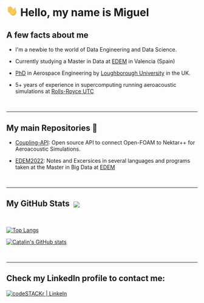 # <img src="https://raw.githubusercontent.com/ABSphreak/ABSphreak/master/gifs/Hi.gif" width="30px"> Hello, my name is Miguel


## A few facts about me

- I'm a newbie to the world of Data Engineering and Data Science.

- Currently studying a Master in Data at [EDEM](https://edem.eu/master-big-data-analytics/) in Valencia (Spain)
  
- [PhD](https://repository.lboro.ac.uk/articles/thesis/A_coupled_LES_high-order_acoustic_method_for_jet_noise_analysis/8117927/1)  in Aerospace Engineering by [Loughborough University](<https://www.lboro.ac.uk/>) in the UK.
  
- 5+ years of experience in supercomputing running aeroacoustic simulations at [Rolls-Royce UTC](<https://www.lboro.ac.uk/research/rolls-royce-utc/>)


<br>

---



## My main Repositories 📁

- [Coupling-API](https://github.com/mimove/Coupling-API): Open source API to connect Open-FOAM to Nektar++ for Aeroacoustic Simulations.
  
- [EDEM2022](https://github.com/mimove/EDEM2022): Notes and Excersices in several languages and programs taken at the Master in Big Data at [EDEM](https://edem.eu/en/get-to-know-edem/)



<br>

---

## My GitHub Stats <img hspace=5 align="center" src="https://cdn.jsdelivr.net/npm/simple-icons@7.18.0/icons/github.svg" width = 35px>

<br>

[![Top Langs](https://github-readme-stats.vercel.app/api/top-langs/?username=mimove&hide=jupyter%20notebook&theme=highcontrast)](https://github.com/anuraghazra/github-readme-stats)

[![Catalin's GitHub stats](https://github-readme-stats.vercel.app/api?username=mimove&theme=highcontrast)](https://github.com/anuraghazra/github-readme-stats)



[linkedin]: <https://www.linkedin.com/in/miguel-moratilla-vega/>


<br>

---


## Check my LinkedIn profile to contact me:



[<img align="center" alt="codeSTACKr | LinkeIn" width="35px" src="https://cdn.jsdelivr.net/npm/simple-icons@v3/icons/linkedin.svg" />][linkedin]


<br />
